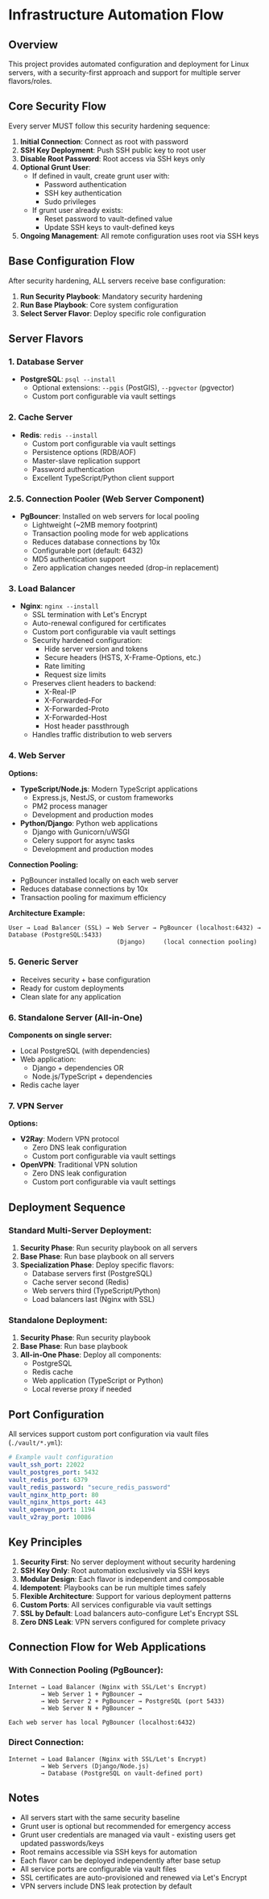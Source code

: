 # Infrastructure Automation Flow

## Overview
This project provides automated configuration and deployment for Linux servers, with a security-first approach and support for multiple server flavors/roles.

## Core Security Flow
Every server MUST follow this security hardening sequence:

1. **Initial Connection**: Connect as root with password
2. **SSH Key Deployment**: Push SSH public key to root user
3. **Disable Root Password**: Root access via SSH keys only
4. **Optional Grunt User**: 
   - If defined in vault, create grunt user with:
     - Password authentication
     - SSH key authentication
     - Sudo privileges
   - If grunt user already exists:
     - Reset password to vault-defined value
     - Update SSH keys to vault-defined keys
5. **Ongoing Management**: All remote configuration uses root via SSH keys

## Base Configuration Flow
After security hardening, ALL servers receive base configuration:

1. **Run Security Playbook**: Mandatory security hardening
2. **Run Base Playbook**: Core system configuration
3. **Select Server Flavor**: Deploy specific role configuration

## Server Flavors

### 1. Database Server
- **PostgreSQL**: `psql --install`
  - Optional extensions: `--pgis` (PostGIS), `--pgvector` (pgvector)
  - Custom port configurable via vault settings

### 2. Cache Server
- **Redis**: `redis --install`
  - Custom port configurable via vault settings
  - Persistence options (RDB/AOF)
  - Master-slave replication support
  - Password authentication
  - Excellent TypeScript/Python client support

### 2.5. Connection Pooler (Web Server Component)
- **PgBouncer**: Installed on web servers for local pooling
  - Lightweight (~2MB memory footprint)
  - Transaction pooling mode for web applications
  - Reduces database connections by 10x
  - Configurable port (default: 6432)
  - MD5 authentication support
  - Zero application changes needed (drop-in replacement)

### 3. Load Balancer
- **Nginx**: `nginx --install`
  - SSL termination with Let's Encrypt
  - Auto-renewal configured for certificates
  - Custom port configurable via vault settings
  - Security hardened configuration:
    - Hide server version and tokens
    - Secure headers (HSTS, X-Frame-Options, etc.)
    - Rate limiting
    - Request size limits
  - Preserves client headers to backend:
    - X-Real-IP
    - X-Forwarded-For
    - X-Forwarded-Proto
    - X-Forwarded-Host
    - Host header passthrough
  - Handles traffic distribution to web servers

### 4. Web Server
**Options:**
- **TypeScript/Node.js**: Modern TypeScript applications
  - Express.js, NestJS, or custom frameworks
  - PM2 process manager
  - Development and production modes
- **Python/Django**: Python web applications
  - Django with Gunicorn/uWSGI
  - Celery support for async tasks
  - Development and production modes

**Connection Pooling:**
- PgBouncer installed locally on each web server
- Reduces database connections by 10x
- Transaction pooling for maximum efficiency

**Architecture Example:**
```
User → Load Balancer (SSL) → Web Server → PgBouncer (localhost:6432) → Database (PostgreSQL:5433)
                              (Django)     (local connection pooling)
```

### 5. Generic Server
- Receives security + base configuration
- Ready for custom deployments
- Clean slate for any application

### 6. Standalone Server (All-in-One)
**Components on single server:**
- Local PostgreSQL (with dependencies)
- Web application:
  - Django + dependencies OR
  - Node.js/TypeScript + dependencies
- Redis cache layer

### 7. VPN Server
**Options:**
- **V2Ray**: Modern VPN protocol
  - Zero DNS leak configuration
  - Custom port configurable via vault settings
- **OpenVPN**: Traditional VPN solution
  - Zero DNS leak configuration
  - Custom port configurable via vault settings

## Deployment Sequence

### Standard Multi-Server Deployment:
1. **Security Phase**: Run security playbook on all servers
2. **Base Phase**: Run base playbook on all servers
3. **Specialization Phase**: Deploy specific flavors:
   - Database servers first (PostgreSQL)
   - Cache server second (Redis)
   - Web servers third (TypeScript/Python)
   - Load balancers last (Nginx with SSL)

### Standalone Deployment:
1. **Security Phase**: Run security playbook
2. **Base Phase**: Run base playbook
3. **All-in-One Phase**: Deploy all components:
   - PostgreSQL
   - Redis cache
   - Web application (TypeScript or Python)
   - Local reverse proxy if needed

## Port Configuration

All services support custom port configuration via vault files (`./vault/*.yml`):

```yaml
# Example vault configuration
vault_ssh_port: 22022
vault_postgres_port: 5432
vault_redis_port: 6379
vault_redis_password: "secure_redis_password"
vault_nginx_http_port: 80
vault_nginx_https_port: 443
vault_openvpn_port: 1194
vault_v2ray_port: 10086
```

## Key Principles

1. **Security First**: No server deployment without security hardening
2. **SSH Key Only**: Root automation exclusively via SSH keys
3. **Modular Design**: Each flavor is independent and composable
4. **Idempotent**: Playbooks can be run multiple times safely
5. **Flexible Architecture**: Support for various deployment patterns
6. **Custom Ports**: All services configurable via vault settings
7. **SSL by Default**: Load balancers auto-configure Let's Encrypt SSL
8. **Zero DNS Leak**: VPN servers configured for complete privacy

## Connection Flow for Web Applications

### With Connection Pooling (PgBouncer):
```
Internet → Load Balancer (Nginx with SSL/Let's Encrypt)
         → Web Server 1 + PgBouncer → 
         → Web Server 2 + PgBouncer → PostgreSQL (port 5433)
         → Web Server N + PgBouncer →

Each web server has local PgBouncer (localhost:6432)
```

### Direct Connection:
```
Internet → Load Balancer (Nginx with SSL/Let's Encrypt)
         → Web Servers (Django/Node.js)
         → Database (PostgreSQL on vault-defined port)
```

## Notes
- All servers start with the same security baseline
- Grunt user is optional but recommended for emergency access
- Grunt user credentials are managed via vault - existing users get updated passwords/keys
- Root remains accessible via SSH keys for automation
- Each flavor can be deployed independently after base setup
- All service ports are configurable via vault files
- SSL certificates are auto-provisioned and renewed via Let's Encrypt
- VPN servers include DNS leak protection by default